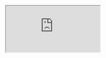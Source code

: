 <iframe src="http://sakura.pysio.online/1.mp4"></iframe>
    <br>
    <br>
    <audio src="./1.mp3"/>
